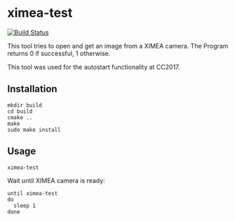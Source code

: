# ximea-test

[![Build Status](https://travis-ci.org/tum-phoenix/ximea-test.svg?branch=master)](https://travis-ci.org/tum-phoenix/ximea-test)

This tool tries to open and get an image from a XIMEA camera.
The Program returns 0 if successful, 1 otherwise.

This tool was used for the autostart functionality at CC2017.

## Installation

```
mkdir build
cd build
cmake ..
make
sudo make install
```

## Usage

```
ximea-test
```

Wait until XIMEA camera is ready:

```
until ximea-test
do
  sleep 1
done
```
